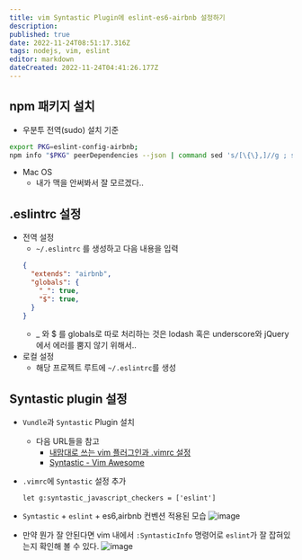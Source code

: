 ```yaml
---
title: vim Syntastic Plugin에 eslint-es6-airbnb 설정하기
description: 
published: true
date: 2022-11-24T08:51:17.316Z
tags: nodejs, vim, eslint
editor: markdown
dateCreated: 2022-11-24T04:41:26.177Z
---
```


## npm 패키지 설치
- 우분투 전역(sudo) 설치 기준
```bash
export PKG=eslint-config-airbnb;
npm info "$PKG" peerDependencies --json | command sed 's/[\{\},]//g ; s/: /@/g' | xargs sudo npm install --global "$PKG"
```
- Mac OS
  - 내가 맥을 안써봐서 잘 모르겠다..

## .eslintrc 설정
- 전역 설정
  - `~/.eslintrc` 를 생성하고 다음 내용을 입력
  ```json
  {
    "extends": "airbnb",
    "globals": {
      "_": true,
      "$": true,
    }
  }
  ```
    - _ 와 $ 를 globals로 따로 처리하는 것은 lodash 혹은 underscore와 jQuery에서 에러를 뿜지 않기 위해서..
- 로컬 설정
  - 해당 프로젝트 루트에 `~/.eslintrc`를 생성

## Syntastic plugin 설정
- `Vundle`과 `Syntastic` Plugin 설치
  - 다음 URL들을 참고
    - [내맘대로 쓰는 vim 플러그인과 .vimrc 설정](http://luckyyowu.tistory.com/308)
    - [Syntastic - Vim Awesome](http://vimawesome.com/plugin/syntastic)
- `.vimrc`에 `Syntastic` 설정 추가
  ```viml
  let g:syntastic_javascript_checkers = ['eslint']
  ```
- `Syntastic` + `eslint` + es6,airbnb 컨벤션 적용된 모습
![image](https://cloud.githubusercontent.com/assets/8033320/20301304/1937b5b4-ab66-11e6-9fbd-e2ad25db341b.png)

- 만약 뭔가 잘 안된다면 vim 내에서 `:SyntasticInfo` 명령어로 `eslint`가 잘 잡혀있는지 확인해 볼 수 있다.
![image](https://cloud.githubusercontent.com/assets/8033320/20301638/775dacc4-ab67-11e6-9eb9-d6e2f826f381.png)
